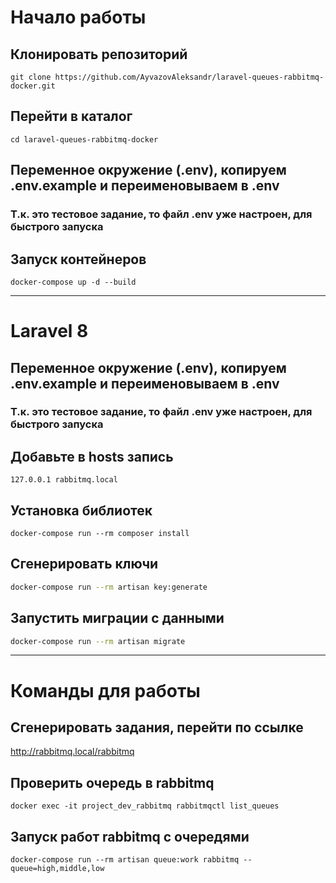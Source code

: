 # Начало работы

## Клонировать репозиторий
```
git clone https://github.com/AyvazovAleksandr/laravel-queues-rabbitmq-docker.git
```

## Перейти в каталог
```
cd laravel-queues-rabbitmq-docker
```

## Переменное окружение (.env), копируем .env.example и переименовываем в .env
### Т.к. это тестовое задание, то файл .env уже настроен, для быстрого запуска

## Запуск контейнеров
```
docker-compose up -d --build
```
---
# Laravel 8
## Переменное окружение (.env), копируем .env.example и переименовываем в .env
### Т.к. это тестовое задание, то файл .env уже настроен, для быстрого запуска


## Добавьте в hosts запись
```
127.0.0.1 rabbitmq.local
```


## Установка библиотек
```
docker-compose run --rm composer install
```
## Сгенерировать ключи

```sh
docker-compose run --rm artisan key:generate
```

## Запустить миграции с данными

```sh
docker-compose run --rm artisan migrate
```
---
# Команды для работы

## Сгенерировать задания, перейти по ссылке

http://rabbitmq.local/rabbitmq

## Проверить очередь в rabbitmq
```
docker exec -it project_dev_rabbitmq rabbitmqctl list_queues
```

## Запуск работ rabbitmq с очередями
```
docker-compose run --rm artisan queue:work rabbitmq --queue=high,middle,low
```